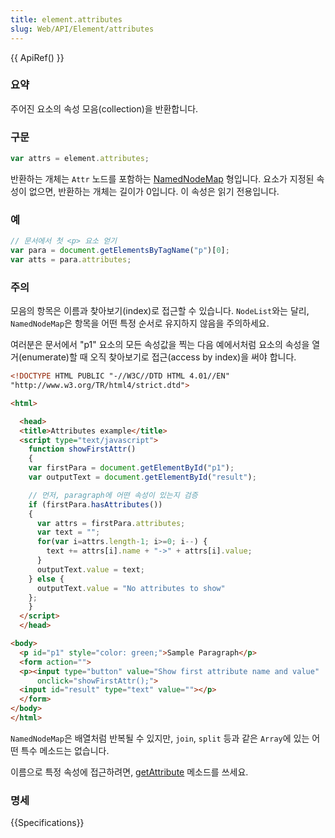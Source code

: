 ```yaml
---
title: element.attributes
slug: Web/API/Element/attributes
---
```


{{ ApiRef() }}

### 요약

주어진 요소의 속성 모음(collection)을 반환합니다.

### 구문

```js
var attrs = element.attributes;
```

반환하는 개체는 `Attr` 노드를 포함하는 [NamedNodeMap](http://www.w3.org/TR/DOM-Level-2-Core/core.html#ID-1780488922) 형입니다. 요소가 지정된 속성이 없으면, 반환하는 개체는 길이가 0입니다. 이 속성은 읽기 전용입니다.

### 예

```js
// 문서에서 첫 <p> 요소 얻기
var para = document.getElementsByTagName("p")[0];
var atts = para.attributes;
```

### 주의

모음의 항목은 이름과 찾아보기(index)로 접근할 수 있습니다. `NodeList`와는 달리, `NamedNodeMap`은 항목을 어떤 특정 순서로 유지하지 않음을 주의하세요.

여러분은 문서에서 "p1" 요소의 모든 속성값을 찍는 다음 예에서처럼 요소의 속성을 열거(enumerate)할 때 오직 찾아보기로 접근(access by index)을 써야 합니다.

```html
<!DOCTYPE HTML PUBLIC "-//W3C//DTD HTML 4.01//EN"
"http://www.w3.org/TR/html4/strict.dtd">

<html>

  <head>
  <title>Attributes example</title>
  <script type="text/javascript">
    function showFirstAttr()
    {
    var firstPara = document.getElementById("p1");
    var outputText = document.getElementById("result");

    // 먼저, paragraph에 어떤 속성이 있는지 검증
    if (firstPara.hasAttributes())
    {
      var attrs = firstPara.attributes;
      var text = "";
      for(var i=attrs.length-1; i>=0; i--) {
        text += attrs[i].name + "->" + attrs[i].value;
      }
      outputText.value = text;
    } else {
      outputText.value = "No attributes to show"
    };
    }
  </script>
  </head>

<body>
  <p id="p1" style="color: green;">Sample Paragraph</p>
  <form action="">
  <p><input type="button" value="Show first attribute name and value"
      onclick="showFirstAttr();">
  <input id="result" type="text" value=""></p>
  </form>
</body>
</html>
```

`NamedNodeMap`은 배열처럼 반복될 수 있지만, `join`, `split` 등과 같은 `Array`에 있는 어떤 특수 메소드는 없습니다.

이름으로 특정 속성에 접근하려면, [getAttribute](/ko/DOM/element.getAttribute) 메소드를 쓰세요.

### 명세

{{Specifications}}
